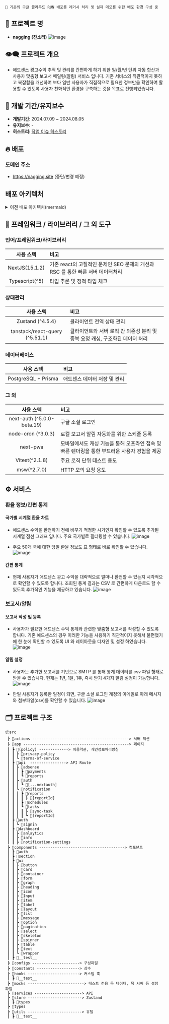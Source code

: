 ```
🔧 기존의 구글 클라우드 RUN 배포를 레거시 처리 및 실제 데모를 위한 배포 환경 구성 중
```

## 📓 프로젝트 명

- **nagging (잔소리)**
  ![image](https://github.com/user-attachments/assets/5009903f-bdce-40e3-a41c-ec619d283d02)

## 👁‍🗨 프로젝트 개요

- 애드센스 광고수익 추적 및 관리를 간편하게 하기 위한 일/월/년 단위 자동 합산과 사용자 맞춤형 보고서 메일링(알림) 서비스 입니다. 기존 서비스의 직관적이지 못하고 복잡함을 개선하여 보다 일반 사용자가 직접적으로 필요한 정보만을 확인하여 활용할 수 있도록 사용자 친화적인 환경을 구축하는 것을 목표로 진행되었습니다.

## 📅 개발 기간/유지보수

- **개발기간**: 2024.07.09 ~ 2024.08.05
- **유지보수**: -
- **히스토리**: [작업 이슈 히스토리](https://github.com/youngwan2/nagging/issues/2)

## 🔥 배포

### 도메인 주소

- https://nagging.site (중단/변경 예정)

## 배포 아키텍처

<details>
  <summary>이전 배포 아키텍처(mermaid)</summary>

```mermaid
graph TD
    A[개발자 로컬 환경] -->|gcloud run deploy| B[Cloud Run]
    B -->|SQL Auth Proxy| C[Cloud SQL]
    B -->|서비스| D[사용자]
    B -->|서비스 워커| F[PWA]
    F -->|오프라인 기능| D

    subgraph "Google Cloud Platform"
    B
    C
    end

    subgraph "로컬 개발 환경"
    A -->|개발| E[Next.js 애플리케이션]
    E -->|PWA 구성| G[manifest.json]
    E -->|PWA 구성| H[service-worker.js]
    end

    subgraph "사용자 디바이스"
    F
    I[브라우저 캐시]
    F --> I
    end

    style A fill:#f9f,stroke:#333,stroke-width:2px
    style B fill:#bbf,stroke:#333,stroke-width:2px
    style C fill:#bfb,stroke:#333,stroke-width:2px
    style D fill:#ff9,stroke:#333,stroke-width:2px
    style E fill:#f96,stroke:#333,stroke-width:2px
    style F fill:#fcc,stroke:#333,stroke-width:2px
    style G fill:#cfc,stroke:#333,stroke-width:2px
    style H fill:#cfc,stroke:#333,stroke-width:2px
    style I fill:#ccf,stroke:#333,stroke-width:2px
```

</details>

## 🧰 프레임워크 / 라이브러리 / 그 외 도구

### 언어/프레임워크/라이브러리

|   사용 스텍    | 비고                                                                            |
| :------------: | :------------------------------------------------------------------------------ |
| NextJS(15.1.2) | 기존 react의 고질적인 문제인 SEO 문제의 개선과 RSC 를 통한 빠른 서버 데이터처리 |
| Typescript(^5) | 타입 추론 및 정적 타입 체크                                                     |

### 상태관리

|           사용 스텍            | 비고                                                                          |
| :----------------------------: | :---------------------------------------------------------------------------- |
|        Zustand (^4.5.4)        | 클라이언트 전역 상태 관리                                                     |
| tanstack/react-query (^5.51.1) | 클라이언트와 서버 로직 간 의존성 분리 및 중복 요청 캐싱, 구조화된 데이터 처리 |

### 데이터베이스

|      사용 스텍      | 비고                         |
| :-----------------: | :--------------------------- |
| PostgreSQL + Prisma | 애드센스 데이터 저장 및 관리 |

### 그 외

|         사용 스텍          | 비고                                                                                          |
| :------------------------: | :-------------------------------------------------------------------------------------------- |
| next-auth (^5.0.0-beta.19) | 구글 소셜 로그인                                                                              |
|     node-cron (^3.0.3)     | 로컬 보고서 알림 자동화를 위한 스케줄 등록                                                    |
|          next-pwa          | 모바일에서도 캐싱 기능을 통해 오프라인 접속 및 빠른 렌더링을 통한 부드러운 사용자 경험을 제공 |
|       Vitest(^2.1.8)       | 주요 로직 단위 테스트 용도                                                                    |
|        msw(^2.7.0)         | HTTP 모의 요청 용도                                                                           |

## ⚙ 서비스

### 환율 정보/간편 통계

#### 국가별 시계열 환율 차트

- 애드센스 수익을 환전하기 전에 바꾸기 적정한 시기인지 확인할 수 있도록 추가된 시계열 점선 그래프 입니다. 주요 국가별로 필터링할 수 있습니다.
  ![image](https://github.com/user-attachments/assets/d67c7ddc-cacd-42cd-8d14-f13f5258ea66)

- 주요 50개 국에 대한 당일 환율 정보도 표 형태로 바로 확인할 수 있습니다.
  ![image](https://github.com/user-attachments/assets/c4a63bcd-aade-4e8f-9618-1d4a868ed043)

#### 간편 통계

- 현재 사용자가 애드센스 광고 수익을 대략적으로 얼마나 환전할 수 있는지 시각적으로 확인할 수 있도록 합니다. 조회된 통계 결과는 CSV 로 간편하게 다운로드 할 수 있도록 추가적인 기능을 제공하고 있습니다.
  ![image](https://github.com/user-attachments/assets/71581ce3-294c-4fe8-b011-61c5de66e3d0)

### 보고서/알림

#### 보고서 작성 및 등록

- 사용자가 필요한 애드센스 수익 통계와 관련한 맞춤형 보고서를 작성할 수 있도록 합니다. 기존 애드센스의 경우 이러한 기능을 사용하기 직관적이지 못해서 불편했기에 한 눈에 확인할 수 있도록 UI 와 레이아웃을 디자인 및 설정 하였습니다.
  ![image](https://github.com/user-attachments/assets/bb43766b-9a21-4437-a36a-054d74dd6653)

#### 알림 설정

- 사용자는 추가한 보고서를 기반으로 SMTP 를 통해 통계 데이터를 csv 파일 형태로 받을 수 있습니다. 현재는 1년, 1달, 1주, 즉시 받기 4가지 알림 설정이 가능합니다.
  ![image](https://github.com/user-attachments/assets/bc143c34-f2a3-4413-b99b-79ad77da84a3)

- 만일 사용자가 등록한 일정이 되면, 구글 소셜 로그인 계정의 이메일로 아래 메시지와 첨부파일(csv)를 확인할 수 있습니다.
  ![image](https://github.com/user-attachments/assets/a375fa10-b003-4c3c-91d2-e7cf34fb50d2)

## 🗂️ 프로젝트 구조

```
📦src
 ┣ 📂actions -------------------------------------------> 서버 액션
 ┣ 📂app -----------------------------------------------> 페이지
 ┃ ┣ 📂(policy) -------------> 이용약관, 개인정보처리방침
 ┃ ┃ ┣ 📂privacy-policy
 ┃ ┃ ┗ 📂terms-of-service
 ┃ ┣ 📂api  ----------------> API Route
 ┃ ┃ ┣ 📂adsense
 ┃ ┃ ┃ ┣ 📂payments
 ┃ ┃ ┃ ┗ 📂reports
 ┃ ┃ ┣ 📂auth
 ┃ ┃ ┃ ┗ 📂[...nextauth]
 ┃ ┃ ┗ 📂notification
 ┃ ┃ ┃ ┣ 📂reports
 ┃ ┃ ┃ ┃ ┣ 📂[reportId]
 ┃ ┃ ┃ ┣ 📂schedules
 ┃ ┃ ┃ ┗ 📂tasks
 ┃ ┃ ┃ ┃ ┣ 📂sync-task
 ┃ ┃ ┃ ┃ ┗ 📂[reportId]
 ┃ ┣ 📂auth
 ┃ ┃ ┗ 📂signin
 ┃ ┣ 📂dashboard
 ┃ ┃ ┣ 📂anlaytics
 ┃ ┃ ┣ 📂info
 ┃ ┃ ┣ 📂notification-settings
 ┣ 📂components --------------------------------------> 컴포넌트
 ┃ ┣ 📂auth
 ┃ ┣ 📂section
 ┃ ┣ 📂ui
 ┃ ┃ ┣ 📂button
 ┃ ┃ ┣ 📂card
 ┃ ┃ ┣ 📂container
 ┃ ┃ ┣ 📂form
 ┃ ┃ ┣ 📂graph
 ┃ ┃ ┣ 📂heading
 ┃ ┃ ┣ 📂icon
 ┃ ┃ ┣ 📂Input
 ┃ ┃ ┣ 📂item
 ┃ ┃ ┣ 📂label
 ┃ ┃ ┣ 📂layout
 ┃ ┃ ┣ 📂list
 ┃ ┃ ┣ 📂message
 ┃ ┃ ┣ 📂option
 ┃ ┃ ┣ 📂pagination
 ┃ ┃ ┣ 📂select
 ┃ ┃ ┣ 📂skeleton
 ┃ ┃ ┣ 📂spinner
 ┃ ┃ ┣ 📂table
 ┃ ┃ ┣ 📂text
 ┃ ┃ ┗ 📂wrapper
 ┃ ┣ 📂__test__
 ┣ 📂configs ---------------------> 구성파일
 ┣ 📂constants -------------------> 상수
 ┣ 📂hooks -----------------------> 커스텀 훅
 ┃ ┣ 📂__test__
 ┣ 📂mocks -------------------------> 테스트 전용 목 데이터, 목 서버 등 설정 파일
 ┣ 📂services ---------------------> API
 ┣ 📂store ------------------------> Zustand
 ┃ ┣ 📂types
 ┣ 📂types
 ┣ 📂utils ------------------------> 유틸
 ┃ ┣ 📂__test__
```
